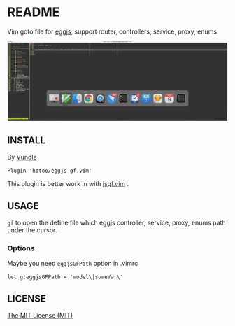 # README

Vim goto file for [eggjs](https://github.com/eggjs), support router, controllers, service, proxy, enums.

![screenshot](./assets/screenshot.gif)

## INSTALL

By [Vundle](https://github.com/VundleVim/Vundle.vim)

```viml
Plugin 'hotoo/eggjs-gf.vim'
```

This plugin is better work in with [jsgf.vim](https://github.com/hotoo/jsgf.vim) .

## USAGE

`gf` to open the define file which eggjs controller, service, proxy, enums path under the cursor.

### Options

Maybe you need `eggjsGFPath` option in .vimrc

```
let g:eggjsGFPath = 'model\|someVar\'
```

## LICENSE

[The MIT License (MIT)](https://hotoo.mit-license.org/)
